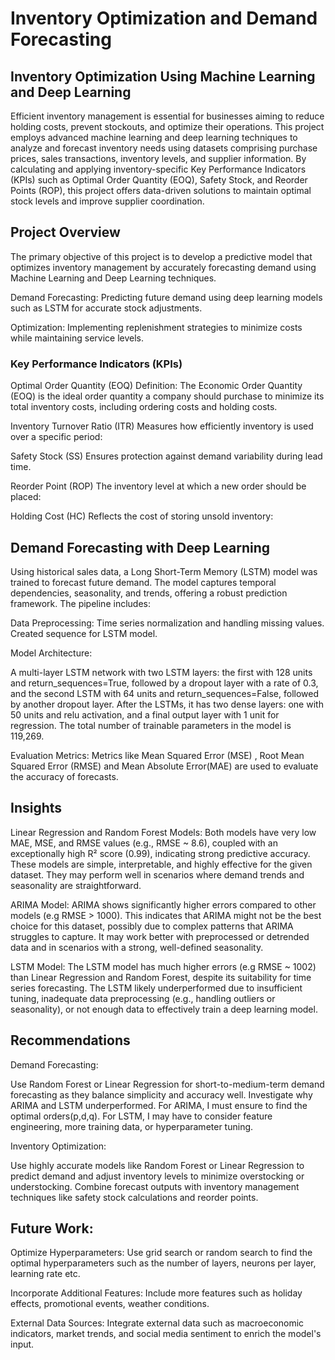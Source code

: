 # Inventory Optimization and Demand Forecasting



## Inventory Optimization Using Machine Learning and Deep Learning
Efficient inventory management is essential for businesses aiming to reduce holding costs, prevent stockouts, and optimize their operations. This project employs advanced machine learning and deep learning techniques to analyze and forecast inventory needs using datasets comprising purchase prices, sales transactions, inventory levels, and supplier information. By calculating and applying inventory-specific Key Performance Indicators (KPIs) such as Optimal Order Quantity (EOQ), Safety Stock, and Reorder Points (ROP), this project offers data-driven solutions to maintain optimal stock levels and improve supplier coordination.



## Project Overview
The primary objective of this project is to develop a predictive model that optimizes inventory management by accurately forecasting demand using Machine Learning and Deep Learning techniques. 


Demand Forecasting: Predicting future demand using deep learning models such as LSTM for accurate stock adjustments.

Optimization: Implementing replenishment strategies to minimize costs while maintaining service levels.

### Key  Performance Indicators (KPIs)
Optimal Order Quantity (EOQ)
Definition: The Economic Order Quantity (EOQ) is the ideal order quantity a company should purchase to minimize its total inventory costs, including ordering costs and holding costs.

Inventory Turnover Ratio (ITR)
Measures how efficiently inventory is used over a specific period:

Safety Stock (SS)
Ensures protection against demand variability during lead time.

Reorder Point (ROP)
The inventory level at which a new order should be placed:

Holding Cost (HC)
Reflects the cost of storing unsold inventory:


## Demand Forecasting with Deep Learning
Using historical sales data, a Long Short-Term Memory (LSTM) model was trained to forecast future demand. The model captures temporal dependencies, seasonality, and trends, offering a robust prediction framework. The pipeline includes:

Data Preprocessing: Time series normalization and handling missing values. Created sequence for LSTM model.


Model Architecture: 

A multi-layer LSTM network with two LSTM layers: the first with 128 units and return_sequences=True, followed by a dropout layer with a rate of 0.3, and the second LSTM with 64 units and return_sequences=False, followed by another dropout layer. After the LSTMs, it has two dense layers: one with 50 units and relu activation, and a final output layer with 1 unit for regression. The total number of trainable parameters in the model is 119,269.

Evaluation Metrics: Metrics like Mean Squared Error (MSE) , Root Mean Squared Error (RMSE) and Mean Absolute Error(MAE) are used to evaluate the accuracy of forecasts.


## Insights 

Linear Regression and Random Forest Models:
Both models have very low MAE, MSE, and RMSE values (e.g., RMSE ~ 8.6), coupled with an exceptionally high R² score (0.99), indicating strong predictive accuracy.
These models are simple, interpretable, and highly effective for the given dataset. They may perform well in scenarios where demand trends and seasonality are straightforward.

ARIMA Model:
ARIMA shows significantly higher errors compared to other models (e.g RMSE > 1000). This indicates that ARIMA might not be the best choice for this dataset, possibly due to complex patterns that ARIMA struggles to capture. It may work better with preprocessed or detrended data and in scenarios with a strong, well-defined seasonality.

LSTM Model:
The LSTM model has much higher errors (e.g RMSE ~ 1002) than Linear Regression and Random Forest, despite its suitability for time series forecasting.
The LSTM likely underperformed due to insufficient tuning, inadequate data preprocessing (e.g., handling outliers or seasonality), or not enough data to effectively train a deep learning model.


## Recommendations

Demand Forecasting:

Use Random Forest or Linear Regression for short-to-medium-term demand forecasting as they balance simplicity and accuracy well.
Investigate why ARIMA and LSTM underperformed. For ARIMA, I must ensure to find the optimal orders(p,d,q).  For LSTM, I may have to consider feature engineering, more training data, or hyperparameter tuning.

Inventory Optimization:

Use highly accurate models like Random Forest or Linear Regression to predict demand and adjust inventory levels to minimize overstocking or understocking.
Combine forecast outputs with inventory management techniques like safety stock calculations and reorder points.


## Future Work: 
Optimize Hyperparameters: Use grid search or random search to find the optimal hyperparameters such as the number of layers, neurons per layer, learning rate etc.

Incorporate Additional Features: Include more features such as holiday effects, promotional events, weather conditions.
 
External Data Sources: Integrate external data such as macroeconomic indicators, market trends, and social media sentiment to enrich the model's input.


